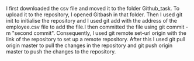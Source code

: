 I first downloaded the csv file and moved it to the folder Github_task. To upload it to the repository, I opened Gitbash in that folder. Then I used git init to initialise the repository and I used git add with the address of the employee.csv file to add the file.I then committed the file using git commit -m "second commit". Consequently, I used git remote set-url origin with the link of the repository to set up a remote repository. After this I used git pull origin master to pull the changes in the repository and git push origin master to push the changes to the repository.
